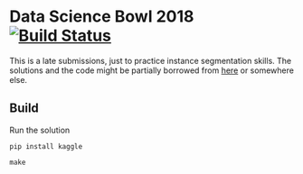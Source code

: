 # Data Science Bowl 2018 [![Build Status](https://travis-ci.com/kqf/ds-bowl-2018.svg?branch=master)](https://travis-ci.com/kqf/ds-bowl-2018)

This is a late submissions, just to practice instance segmentation skills. The solutions and the code might be partially borrowed from [here](https://www.kaggle.com/c/data-science-bowl-2018/notebooks) or somewhere else.


## Build
Run the solution
```
pip install kaggle

make
```
